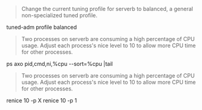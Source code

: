 > Change the current tuning profile for serverb to balanced, a general non-specialized
tuned profile.

tuned-adm profile balanced

> Two processes on serverb are consuming a high percentage of CPU usage. Adjust each
process's nice level to 10 to allow more CPU time for other processes.

ps axo pid,cmd,ni,%cpu --sort=%cpu |tail

> Two processes on serverb are consuming a high percentage of CPU usage. Adjust each
process's nice level to 10 to allow more CPU time for other processes.

renice 10 -p X
renice 10 -p 1

